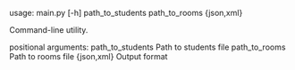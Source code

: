 usage: main.py [-h] path_to_students path_to_rooms {json,xml}

Command-line utility.

positional arguments:
  path_to_students  Path to students file
  path_to_rooms     Path to rooms file
  {json,xml}        Output format

